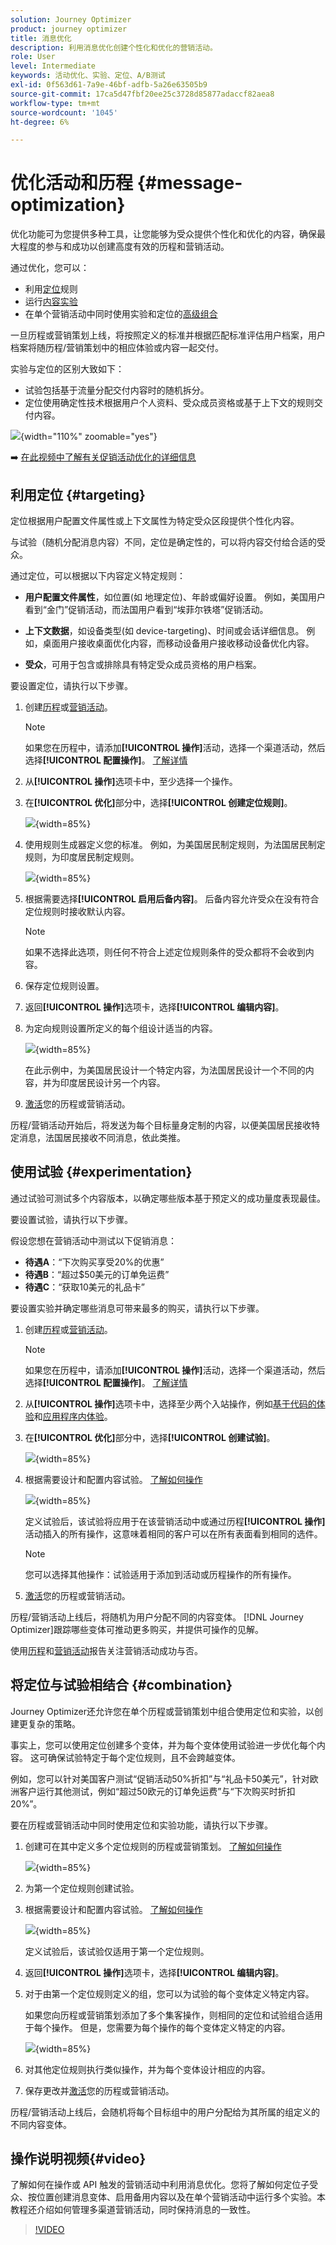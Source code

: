 ```yaml
---
solution: Journey Optimizer
product: journey optimizer
title: 消息优化
description: 利用消息优化创建个性化和优化的营销活动。
role: User
level: Intermediate
keywords: 活动优化、实验、定位、A/B测试
exl-id: 0f563d61-7a9e-46bf-adfb-5a26e63505b9
source-git-commit: 17ca5d47fbf20ee25c3728d85877adaccf82aea8
workflow-type: tm+mt
source-wordcount: '1045'
ht-degree: 6%

---
```


# 优化活动和历程 {#message-optimization}

优化功能可为您提供多种工具，让您能够为受众提供个性化和优化的内容，<!--based on marketer-defined advanced decision configurations. This ensures that the right message reaches the right audience at the right time in order to maximize the effectiveness of your campaigns. (Removed for now as Decisioning is not yet supported)-->确保最大程度的参与和成功以创建高度<!--customized and -->有效的历程和营销活动。

通过优化，您可以：

* 利用[定位](#targeting)规则
* 运行[内容实验](#experimentation)
* 在单个营销活动中同时使用实验和定位的[高级组合](#combination)

一旦历程或营销策划上线，将按照定义的标准并根据匹配标准评估用户档案，用户档案将随历程/营销策划中的相应体验或内容一起交付。

实验与定位的区别大致如下：

* 试验包括基于流量分配交付内容时的随机拆分&#x200B;。
* 定位使用确定性技术根据用户个人资料、受众成员资格或基于上下文的规则交付内容。

![](assets/msg-optimization-experiment-vs-targeting.png){width="110%" zoomable="yes"}

➡️ [在此视频中了解有关促销活动优化的详细信息](#video)

## 利用定位 {#targeting}

定位根据用户配置文件属性或上下文属性为特定受众区段提供个性化内容。

与试验（随机分配消息内容）不同，定位是确定性的，可以将内容交付给合适的受众。

通过定位，可以根据以下内容定义特定规则：

* **用户配置文件属性**，如位置(如 地理定位)、年龄或偏好设置。 例如，美国用户看到“金门”促销活动，而法国用户看到“埃菲尔铁塔”促销活动。

* **上下文数据**，如设备类型(如 device-targeting)、时间或会话详细信息。 例如，桌面用户接收桌面优化内容，而移动设备用户接收移动设备优化内容。

* **受众**，可用于包含或排除具有特定受众成员资格的用户档案。

要设置定位，请执行以下步骤。

1. 创建[历程](../building-journeys/journey-gs.md#jo-build)或[营销活动](../campaigns/create-campaign.md)。

   >[!NOTE]
   >
   >如果您在历程中，请添加&#x200B;**[!UICONTROL 操作]**&#x200B;活动，选择一个渠道活动，然后选择&#x200B;**[!UICONTROL 配置操作]**。 [了解详情](../building-journeys/journey-action.md#add-action)

1. 从&#x200B;**[!UICONTROL 操作]**&#x200B;选项卡中，至少选择一个操作。

1. 在&#x200B;**[!UICONTROL 优化]**&#x200B;部分中，选择&#x200B;**[!UICONTROL 创建定位规则]**。

   ![](assets/msg-optimization-select-targeting.png){width=85%}

1. 使用规则生成器定义您的标准。 例如，为美国居民制定规则，为法国居民制定规则，为印度居民制定规则。

   ![](assets/msg-optimization-create-targeting.png){width=85%}

1. 根据需要选择&#x200B;**[!UICONTROL 启用后备内容]**。 后备内容允许受众在没有符合定位规则时接收默认内容。

   >[!NOTE]
   >
   >如果不选择此选项，则任何不符合上述定位规则条件的受众都将不会收到内容。

1. 保存定位规则设置。

1. 返回&#x200B;**[!UICONTROL 操作]**&#x200B;选项卡，选择&#x200B;**[!UICONTROL 编辑内容]**。

1. 为定向规则设置所定义的每个组设计适当的内容。

   ![](assets/msg-optimization-targeting-design.png){width=85%}

   在此示例中，为美国居民设计一个特定内容，为法国居民设计一个不同的内容，并为印度居民设计另一个内容。

1. [激活](review-activate-campaign.md)您的历程或营销活动。

历程/营销活动开始后，将发送为每个目标量身定制的内容，以便美国居民接收特定消息，法国居民接收不同消息，依此类推。

<!--Default content:

* If no targeting rules match, default content can be delivered.

* If default content is not enabled, passthrough behavior ensures lower-priority campaigns are evaluated.-->

## 使用试验 {#experimentation}

通过试验可测试多个内容版本，以确定哪些版本基于预定义的成功量度表现最佳。

要设置试验，请执行以下步骤。

假设您想在营销活动中测试以下促销消息：

* **待遇A**：“下次购买享受20%的优惠”
* **待遇B**：“超过$50美元的订单免运费”
* **待遇C**：“获取10美元的礼品卡”

要设置实验并确定哪些消息可带来最多的购买，请执行以下步骤。

1. 创建[历程](../building-journeys/journey-gs.md#jo-build)或[营销活动](../campaigns/create-campaign.md)。

   >[!NOTE]
   >
   >如果您在历程中，请添加&#x200B;**[!UICONTROL 操作]**&#x200B;活动，选择一个渠道活动，然后选择&#x200B;**[!UICONTROL 配置操作]**。 [了解详情](../building-journeys/journey-action.md#add-action)

1. 从&#x200B;**[!UICONTROL 操作]**&#x200B;选项卡中，选择至少两个入站操作，例如[基于代码的体验](../code-based/get-started-code-based.md)和[应用程序内体验](../../rp_landing_pages/in-app-landing-page.md)。

1. 在&#x200B;**[!UICONTROL 优化]**&#x200B;部分中，选择&#x200B;**[!UICONTROL 创建试验]**。

   ![](assets/msg-optimization-select-experiment.png){width=85%}

1. 根据需要设计和配置内容试验。 [了解如何操作](../content-management/content-experiment.md)

   ![](assets/msg-optimization-create-experiment.png){width=85%}

   定义试验后，该试验将应用于在该营销活动中或通过历程&#x200B;**[!UICONTROL 操作]**&#x200B;活动插入的所有操作，这意味着相同的客户可以在所有表面看到相同的选件。

   >[!NOTE]
   >
   >您可以选择其他操作：试验适用于添加到活动或历程操作的所有操作。

1. [激活](review-activate-campaign.md)您的历程或营销活动。

历程/营销活动上线后，将随机为用户分配不同的内容变体。 [!DNL Journey Optimizer]跟踪哪些变体可推动更多购买，并提供可操作的见解。

使用[历程](../reports/journey-global-report-cja.md)和[营销活动](../reports/campaign-global-report-cja-experimentation.md)报告关注营销活动成功与否。<!--Link to Experimentation journey reportis missing-->

## 将定位与试验相结合 {#combination}

Journey Optimizer还允许您在单个历程或营销策划中组合使用定位和实验，以创建更复杂的策略。

事实上，您可以使用定位创建多个变体，并为每个变体使用试验进一步优化每个内容。 这可确保试验特定于每个定位规则，且不会跨越变体。

例如，您可以针对美国客户测试“促销活动50%折扣”与“礼品卡50美元”，针对欧洲客户运行其他测试，例如“超过50欧元的订单免运费”与“下次购买时折扣20%”。

要在历程或营销活动中同时使用定位和实验功能，请执行以下步骤。

1. 创建可在其中定义多个定位规则的历程或营销策划。 [了解如何操作](#targeting)

   ![](assets/msg-optimization-create-targeting.png){width=85%}

1. 为第一个定位规则创建试验。

1. 根据需要设计和配置内容试验。 [了解如何操作](../content-management/content-experiment.md)

   ![](assets/msg-optimization-targeting-with-experiment.png){width=85%}

   定义试验后，该试验仅适用于第一个定位规则。

1. 返回&#x200B;**[!UICONTROL 操作]**&#x200B;选项卡，选择&#x200B;**[!UICONTROL 编辑内容]**。

1. 对于由第一个定位规则定义的组，您可以为试验的每个变体定义特定内容。

   如果您向历程或营销策划添加了多个集客操作，则相同的定位和试验组合适用于每个操作。 但是，您需要为每个操作的每个变体定义特定的内容。

   ![](assets/msg-optimization-targeting-experiment-design.png){width=85%}

1. 对其他定位规则执行类似操作，并为每个变体设计相应的内容。

1. 保存更改并[激活](review-activate-campaign.md)您的历程或营销活动。

历程/营销活动上线后，会随机将每个目标组中的用户分配给为其所属的组定义的不同内容变体。

<!--
## Reporting on Message optimization

E.g. explaining how a marketer can look at the report to determine which treatment (e.g. which message content) is performing the best for the targeting audience
-->

## 操作说明视频{#video}

了解如何在操作或 API 触发的营销活动中利用消息优化。您将了解如何定位子受众、按位置创建消息变体、启用备用内容以及在单个营销活动中运行多个实验。本教程还介绍如何管理多渠道营销活动，同时保持消息的一致性。

>[!VIDEO](https://video.tv.adobe.com/v/3470378?quality=12&captions=chi_hans)